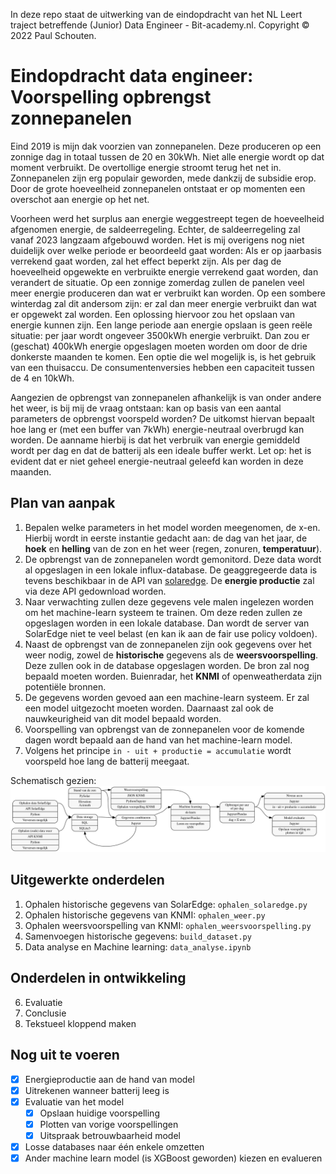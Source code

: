 In deze repo staat de uitwerking van de eindopdracht van het NL Leert traject betreffende (Junior) Data Engineer - Bit-academy.nl. Copyright &copy; 2022 Paul Schouten.

# Eindopdracht data engineer: Voorspelling opbrengst zonnepanelen

Eind 2019 is mijn dak voorzien van zonnepanelen. Deze produceren op een zonnige dag in totaal tussen de 20 en 30kWh. Niet alle energie wordt op dat moment verbruikt. De overtollige energie stroomt terug het net in. Zonnepanelen zijn erg populair geworden, mede dankzij de subsidie erop. Door de grote hoeveelheid zonnepanelen ontstaat er op momenten een overschot aan energie op het net. 

Voorheen werd het surplus aan energie weggestreept tegen de hoeveelheid afgenomen energie, de saldeerregeling. Echter, de saldeerregeling zal vanaf 2023 langzaam afgebouwd worden. Het is mij overigens nog niet duidelijk over welke periode er beoordeeld gaat worden: Als er op jaarbasis verrekend gaat worden, zal het effect beperkt zijn. Als per dag de hoeveelheid opgewekte en verbruikte energie verrekend gaat worden, dan verandert de situatie. Op een zonnige zomerdag zullen de panelen veel meer energie produceren dan wat er verbruikt kan worden. Op een sombere winterdag zal dit andersom zijn: er zal dan meer energie verbruikt dan wat er opgewekt zal worden. Een oplossing hiervoor zou het opslaan van energie kunnen zijn. Een lange periode aan energie opslaan is geen reële situatie: per jaar wordt ongeveer 3500kWh energie verbruikt. Dan zou er (geschat) 400kWh energie opgeslagen moeten worden om door de drie donkerste maanden te komen. Een optie die wel mogelijk is, is het gebruik van een thuisaccu. De consumentenversies hebben een capaciteit tussen de 4 en 10kWh. 

Aangezien de opbrengst van zonnepanelen afhankelijk is van onder andere het weer, is bij mij de vraag ontstaan: kan op basis van een aantal parameters de opbrengst voorspeld worden? De uitkomst hiervan bepaalt hoe lang er (met een buffer van 7kWh) energie-neutraal overbrugd kan worden. De aanname hierbij is dat het verbruik van energie gemiddeld wordt per dag en dat de batterij als een ideale buffer werkt. Let op: het is evident dat er niet geheel energie-neutraal geleefd kan worden in deze maanden.

## Plan van aanpak

1. Bepalen welke parameters in het model worden meegenomen, de x-en. Hierbij wordt in eerste instantie gedacht aan: de dag van het jaar, de **hoek** en **helling** van de zon en het weer (regen, zonuren, **temperatuur**).
2. De opbrengst van de zonnepanelen wordt gemonitord. Deze data wordt al opgeslagen in een lokale influx-database. De geaggregeerde data is tevens beschikbaar in de API van [solaredge](https://www.solaredge.com/sites/default/files/se_monitoring_api.pdf). De **energie productie** zal via deze API gedownload worden.
3. Naar verwachting zullen deze gegevens vele malen ingelezen worden om het machine-learn systeem te trainen. Om deze reden zullen ze opgeslagen worden in een lokale database. Dan wordt de server van SolarEdge niet te veel belast (en kan ik aan de fair use policy voldoen).
4. Naast de opbrengst van de zonnepanelen zijn ook gegevens over het weer nodig, zowel de **historische** gegevens als de **weersvoorspelling**. Deze zullen ook in de database opgeslagen worden. De bron zal nog bepaald moeten worden. Buienradar, het **KNMI** of openweatherdata zijn potentiële bronnen.
5. De gegevens worden gevoed aan een machine-learn systeem. Er zal een model uitgezocht moeten worden. Daarnaast zal ook de nauwkeurigheid van dit model bepaald worden.
6. Voorspelling van opbrengst van de zonnepanelen voor de komende dagen wordt bepaald aan de hand van het machine-learn model.
7. Volgens het principe `in - uit + productie = accumulatie` wordt voorspeld hoe lang de batterij meegaat.

Schematisch gezien:
![diagram](https://github.com/bosgnoom/data-engineer-eindopdracht/blob/main/diagram.svg)

## Uitgewerkte onderdelen

1. Ophalen historische gegevens van SolarEdge: `ophalen_solaredge.py`
2. Ophalen historische gegevens van KNMI: `ophalen_weer.py`
3. Ophalen weersvoorspelling van KNMI: `ophalen_weersvoorspelling.py` 
4. Samenvoegen historische gegevens: `build_dataset.py`
5. Data analyse en Machine learning: `data_analyse.ipynb`

## Onderdelen in ontwikkeling

6. Evaluatie
7. Conclusie
8. Tekstueel kloppend maken

## Nog uit te voeren

- [x] Energieproductie aan de hand van model
- [x] Uitrekenen wanneer batterij leeg is
- [x] Evaluatie van het model
    - [x] Opslaan huidige voorspelling
    - [x] Plotten van vorige voorspellingen
    - [x] Uitspraak betrouwbaarheid model
- [x] Losse databases naar één enkele omzetten 
- [x] Ander machine learn model (is XGBoost geworden) kiezen en evalueren